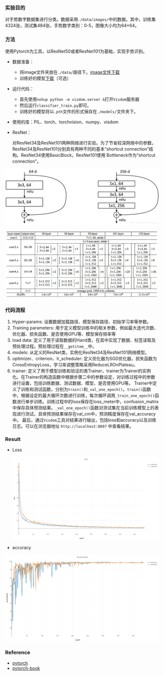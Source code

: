 ### 实验目的

对手势数字数据集进行分类。数据采用`./data/images/`中的数据。其中，训练集4324张，测试集484张，手势数字类别：0-5，图像大小均为64*64。

### 方法

使用Pytorch为工具，以ResNet50或者ResNet101为基础，实现手势识别。

- 数据准备：
  - 将image文件夹放在`./data/`路径下。[image文件下载](https://cloud.tsinghua.edu.cn/f/787490e187714336aae2/?dl=1)
  - 训练好的模型[下载](https://cloud.tsinghua.edu.cn/d/dbf0243babd443c49e21/)（可选）
- 运行代码：
  - 首先使用`nohup python -m visdom.server &`打开`Visdom`服务器
  - 然后运行`classifier_train.py`即可。
  - 训练好的模型将以`.pth`文件的形式保存在`./models/`文件夹下。


- 使用的库：PIL、torch、torchvision、numpy、visdom

- ResNet：

	对ResNet34及ResNet101两种网络进行实验。为了节省较深网络中的参数，ResNet34及ResNet101分别具有两种不同的基本“shortcut connection”结构。ResNet34使用BasicBlock，ResNet101使用	Bottleneck作为“shortcut connection”。

![BasicBlock and Bottleneck](./pic/BasicBlock_Bottleneck.png)

![ResNet34 and ResNet101](./pic/ResNet34_ResNet101.jpg)

### 代码流程

1. Hyper-params: 设置数据加载路径、模型保存路径、初始学习率等参数。
2. Training parameters: 用于定义模型训练中的相关参数，例如最大迭代次数、优化器、损失函数、是否使用GPU等、模型保存频率等
3. load data: 定义了用于读取数据的Hand类，在其中实现了数据、标签读取及预处理过程。预处理过程在`__getitem__`中。
4. models: 从定义的ResNet类，实例化ResNet34及ResNet101网络模型。
5. optimizer、criterion、lr_scheduler: 定义优化器为SGD优化器，损失函数为CrossEntropyLoss，学习率调整策略采用ReduceLROnPlateau。
6. trainer: 定义了用于模型训练和验证的类Trainer，trainer为Trainer的实例化。在Trainer的构造函数中根据步骤二中的参数设定，对训练过程中的参数进行设置，包括训练数据、测试数据、模型、是否使用GPU等。
   Trainer中定义了训练和测试函数，分别为`train()`和`_val_one_epoch()`。`train()`函数中，根据设定的最大循环次数进行训练，每次循环调用`_train_one_epoch()`函数进行单步训练。训练过程中的loss保存在loss_meter中，confusion_matrix中保存具体预测结果。`_val_one_epoch()`函数对测试集在当前训练模型上的表现进行测试，具体预测结果保存在val_cm中，预测精度保存在val_accuracy中。
   最后，通过`Visdom`工具对结果进行输出，包括loss和accuracy以及训练日志。可以在浏览器地址 `http://localhost:8097` 中查看结果。

### Result

- Loss

  ![](./pic/loss.png)

- accuracy

![](./pic/accuracy.png)

### Reference

- [pytorch](https://github.com/pytorch/pytorch)
- [pytorch-book](https://github.com/chenyuntc/pytorch-book)


